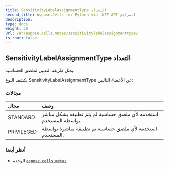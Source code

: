 ```yaml
---
title: SensitivityLabelAssignmentType التعداد
second_title: Aspose.Cells for Python via .NET API المراجع
description:
type: docs
weight: 30
url: /ar/aspose.cells.metas/sensitivitylabelassignmenttype/
is_root: false
---
```

##  SensitivityLabelAssignmentType التعداد
يمثل طريقة التعيين لملصق الحساسية.



يكشف النوع SensitivityLabelAssignmentType عن الأعضاء التاليين:

###  مجالات
| مجال| وصف|
| :- | :- |
| STANDARD | استخدمه لأي ملصق حساسية لم يتم تطبيقه بشكل مباشر بواسطة المستخدم.|
| PRIVILEGED | استخدمه لأي ملصق حساسية تم تطبيقه مباشرة بواسطة المستخدم.|



###  أنظر أيضا
* الوحدة [`aspose.cells.metas`](..)
